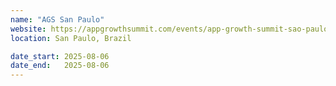 ```yaml
---
name: "AGS San Paulo"
website: https://appgrowthsummit.com/events/app-growth-summit-sao-paulo-2025/
location: San Paulo, Brazil

date_start: 2025-08-06
date_end:   2025-08-06
---
```

